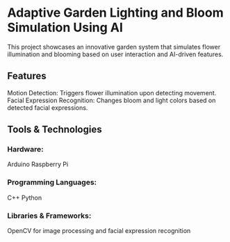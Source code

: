 # Adaptive Garden Lighting and Bloom Simulation Using AI
This project showcases an innovative garden system that simulates flower illumination and blooming based on user interaction and AI-driven features.

## Features
Motion Detection: Triggers flower illumination upon detecting movement.
Facial Expression Recognition: Changes bloom and light colors based on detected facial expressions.

## Tools & Technologies
### Hardware:
Arduino
Raspberry Pi
### Programming Languages:
C++
Python
### Libraries & Frameworks:
OpenCV for image processing and facial expression recognition
